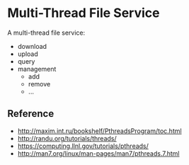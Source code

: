 # Multi-Thread File Service

A multi-thread file service:
- download
- upload
- query
- management
  * add
  * remove
  * ...

## Reference

- http://maxim.int.ru/bookshelf/PthreadsProgram/toc.html
- http://randu.org/tutorials/threads/
- https://computing.llnl.gov/tutorials/pthreads/
- http://man7.org/linux/man-pages/man7/pthreads.7.html
